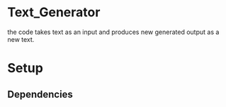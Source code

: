 # Text_Generator

the code takes text as an input and produces new generated output as a new text.

# Setup

## Dependencies
